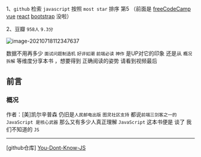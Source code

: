 1、`github` 检索 `javascript`  按照 `most star` 排序 第5 （前面是 [freeCodeCamp](https://github.com/freeCodeCamp/freeCodeCamp)  [vue](https://github.com/vuejs/vue) [react](https://github.com/facebook/react) [bootstrap](https://github.com/twbs/bootstrap) 没啦）

2、豆瓣 `958人` `9.3分`

![image-20210718112347637](https://gitee.com/yayxs/pics/raw/master/javascript/douban.png)

数据不用再多少 `面试问题制造机` `好评如潮` `前端必读` `神作`  是UP对它的印象 还是从 `概况` `拆解` 等维度分享本书 ，想要得到 正确阅读的姿势 请看到视频最后

## 前言

### 概况

作者：[美]凯尔辛普森 仍旧是`人民邮电出版` `图灵社区支持`  都说`前端三剑客之一的JavaScript 是核心武器` 那么又有多少人真正理解 `JavaScript` 这本书便是 谈了 我们不知道的 `JS`

---

[github仓库]  [You-Dont-Know-JS](https://github.com/getify/You-Dont-Know-JS)

